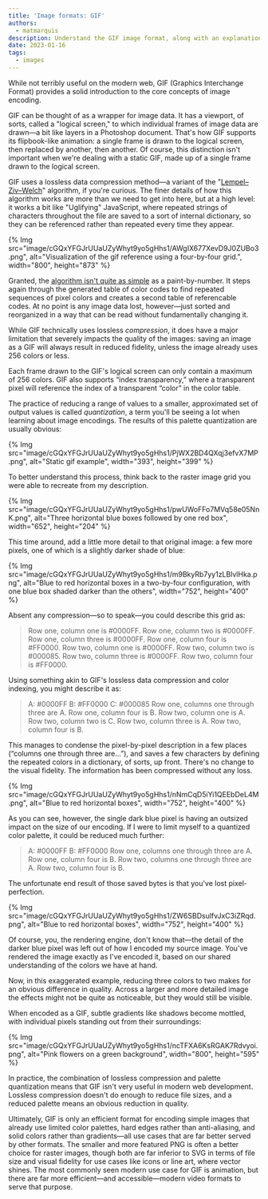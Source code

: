 ```yaml
---
title: 'Image formats: GIF'
authors:
  - matmarquis
description: Understand the GIF image format, along with an explanation of how image encoding works. 
date: 2023-01-16
tags:
  - images
---
```


While not terribly useful on the modern web, GIF (Graphics Interchange Format) provides a solid introduction to the core
concepts of image encoding.

GIF can be thought of as a wrapper for image data. It has a viewport, of sorts, called a "logical screen," to which individual
frames of image data are drawn—a bit like layers in a Photoshop document. That's how GIF supports its flipbook-like animation:
a single frame is drawn to the logical screen, then replaced by another, then another. Of course, this distinction isn't important
when we're dealing with a static GIF, made up of a single frame drawn to the logical screen.

GIF uses a lossless data compression method—a variant of the "[Lempel–Ziv–Welch](https://en.wikipedia.org/wiki/Lempel%E2%80%93Ziv%E2%80%93Welch)"
algorithm, if you're curious. The finer details of how this algorithm works are more than we need to get into here, but at a high level: it
works a bit like "Uglifying" JavaScript, where repeated strings of characters throughout the file are saved to a sort of internal dictionary,
so they can be referenced rather than repeated every time they appear.

{% Img src="image/cGQxYFGJrUUaUZyWhyt9yo5gHhs1/AWgIX677XevD9J0ZUBo3.png", alt="Visualization of the gif reference using a four-by-four grid.", width="800", height="873" %}

Granted, the [algorithm isn't quite as simple](https://giflib.sourceforge.net/whatsinagif/lzw_image_data.html) as a paint-by-number. It steps
again through the generated table of color codes to find repeated sequences of pixel colors and creates a second table of referencable codes. At no
point is any image data lost, however—just sorted and reorganized in a way that can be read without fundamentally changing it.

While GIF technically uses lossless _compression_, it does have a major limitation that severely impacts the quality of the images:
saving an image as a GIF will always result in reduced fidelity, unless the image already uses 256 colors or less.

Each frame drawn to the GIF's logical screen can only contain a maximum of 256 colors. GIF also supports “index transparency,” where a
transparent pixel will reference the index of a transparent “color” in the color table.

The practice of reducing a range of values to a smaller, approximated set of output values is called _quantization_, a term you'll be seeing a lot
when learning about image encodings. The results of this palette quantization are usually obvious:

{% Img src="image/cGQxYFGJrUUaUZyWhyt9yo5gHhs1/PjWX2BD4QXqj3efvX7MP.png", alt="Static gif example", width="393", height="399" %}

To better understand this process, think back to the raster image grid you were able to recreate from my description.

{% Img src="image/cGQxYFGJrUUaUZyWhyt9yo5gHhs1/pwUWoFFo7MVq58e05NnK.png", alt="Three horizontal blue boxes followed by one red box", width="652", height="204" %}

This time around, add a little more detail to that original image: a few more pixels, one of which is a slightly darker shade of blue:

{% Img src="image/cGQxYFGJrUUaUZyWhyt9yo5gHhs1/m9BkyRb7yy1zLBlvlHka.png", alt="Blue to red horizontal boxes in a two-by-four configuration, with one blue box shaded darker than the others", width="752", height="400" %}

Absent any compression—so to speak—you could describe this grid as:

> Row one, column one is #0000FF. Row one, column two is #0000FF. Row one, column three is #0000FF. Row one, column four is #FF0000. Row two, column one is #0000FF. Row two, column two is #000085. Row two, column three is #0000FF. Row two, column four is #FF0000.

Using something akin to GIF's lossless data compression and color indexing, you might describe it as:

> A: #0000FF
> B: #FF0000
> C: #000085
> Row one, columns one through three are A. Row one, column four is B. Row two, column one is A. Row two, column two is C. Row two, column three is A. Row two, column four is B.

This manages to condense the pixel-by-pixel description in a few places (“columns one through three are…”), and saves a
few characters by defining the repeated colors in a dictionary, of sorts, up front. There's no change to the visual fidelity.
The information has been compressed without any loss.

{% Img src="image/cGQxYFGJrUUaUZyWhyt9yo5gHhs1/nNmCqD5iYi1QEEbDeL4M.png", alt="Blue to red horizontal boxes", width="752", height="400" %}

As you can see, however, the single dark blue pixel is having an outsized impact on the size of our encoding. If I were to
limit myself to a quantized color palette, it could be reduced much further:

> A: #0000FF
> B: #FF0000
> Row one, columns one through three are A. Row one, column four is B. Row two, columns one through three are A. Row two, column four is B.

The unfortunate end result of those saved bytes is that you've lost pixel-perfection.

{% Img src="image/cGQxYFGJrUUaUZyWhyt9yo5gHhs1/ZW6SBDsulfvJxC3iZRqd.png", alt="Blue to red horizontal boxes", width="752", height="400" %}

Of course, you, the rendering engine, don't know that—the detail of the darker blue pixel was left out of how I encoded my source image.
You've rendered the image exactly as I've encoded it, based on our shared understanding of the colors we have at hand.

Now, in this exaggerated example, reducing three colors to two makes for an obvious difference in quality. Across a larger and
more detailed image the effects might not be quite as noticeable, but they would still be visible.

When encoded as a GIF, subtle gradients like shadows become mottled, with individual pixels standing out from their surroundings:

{% Img src="image/cGQxYFGJrUUaUZyWhyt9yo5gHhs1/ncTFXA6KsRGAK7Rdvyoi.png", alt="Pink flowers on a green background", width="800", height="595" %}

In practice, the combination of lossless compression and palette quantization means that GIF isn't very useful in modern
web development. Lossless compression doesn't do enough to reduce file sizes, and a reduced palette means an obvious reduction in quality.

Ultimately, GIF is only an efficient format for encoding simple images that already use limited color palettes, hard edges
rather than anti-aliasing, and solid colors rather than gradients—all use cases that are far better served by other formats.
The smaller and more featured PNG is often a better choice for raster images, though both are far inferior to SVG in terms of file
size and visual fidelity for use cases like icons or line art, where vector shines. The most commonly seen modern use case for GIF is
animation, but there are far more efficient—and accessible—modern video formats to serve that purpose.
